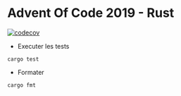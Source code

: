 # Advent Of Code 2019 - Rust

[![codecov](https://codecov.io/gh/alocquet/aoc-2019/branch/master/graph/badge.svg)](https://codecov.io/gh/alocquet/aoc-2019)

* Executer les tests
```
cargo test
```

* Formater
```
cargo fmt
```
